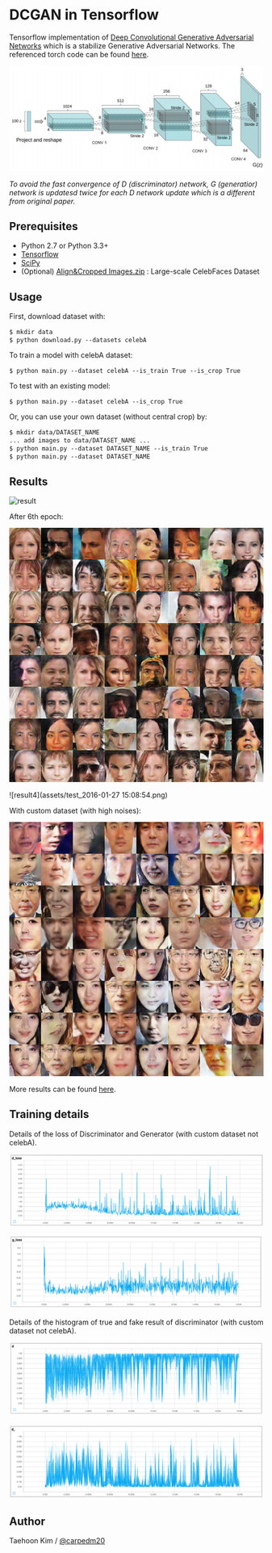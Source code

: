 DCGAN in Tensorflow
====================

Tensorflow implementation of [Deep Convolutional Generative Adversarial Networks](http://arxiv.org/abs/1511.06434) which is a stabilize Generative Adversarial Networks. The referenced torch code can be found [here](https://github.com/soumith/dcgan.torch).

![alt tag](DCGAN.png)

*To avoid the fast convergence of D (discriminator) network, G (generatior) network is updatesd twice for each D network update which is a different from original paper.*


Prerequisites
-------------

- Python 2.7 or Python 3.3+
- [Tensorflow](https://www.tensorflow.org/)
- [SciPy](http://www.scipy.org/install.html)
- (Optional) [Align&Cropped Images.zip](http://mmlab.ie.cuhk.edu.hk/projects/CelebA.html) : Large-scale CelebFaces Dataset


Usage
-----

First, download dataset with:

    $ mkdir data
    $ python download.py --datasets celebA

To train a model with celebA dataset:

    $ python main.py --dataset celebA --is_train True --is_crop True

To test with an existing model:

    $ python main.py --dataset celebA --is_crop True

Or, you can use your own dataset (without central crop) by:

    $ mkdir data/DATASET_NAME
    ... add images to data/DATASET_NAME ...
    $ python main.py --dataset DATASET_NAME --is_train True
    $ python main.py --dataset DATASET_NAME


Results
-------

![result](https://media.giphy.com/media/l3nW2iYprSsXtagYo/giphy.gif)

After 6th epoch:

![result3](assets/result_16_01_04_.png)

![result4](assets/test_2016-01-27 15:08:54.png)

With custom dataset (with high noises):

![custom_result](assets/custom_dataset.png)

More results can be found [here](./assets/).


Training details
----------------

Details of the loss of Discriminator and Generator (with custom dataset not celebA).

![d_loss](assets/d_loss.png)

![g_loss](assets/g_loss.png)

Details of the histogram of true and fake result of discriminator (with custom dataset not celebA).

![d_hist](assets/d_hist.png)

![d__hist](assets/d__hist.png)


Author
------

Taehoon Kim / [@carpedm20](http://carpedm20.github.io/)
